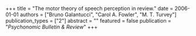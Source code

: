 +++
title = "The motor theory of speech perception in review."
date = 2006-01-01
authors = ["Bruno Galantucci", "Carol A. Fowler", "M. T. Turvey"]
publication_types = ["2"]
abstract = ""
featured = false
publication = "*Psychonomic Bulletin & Review*"
+++

